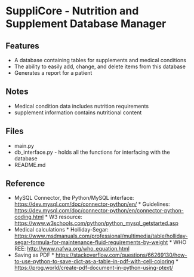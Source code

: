 # SuppliCore - Nutrition and Supplement Database Manager

## Features
* A database containing tables for supplements and medical conditions
* The ability to easily add, change, and delete items from this database
* Generates a report for a patient

## Notes
* Medical condition data includes nutrition requirements
* supplement information contains nutritional content
 

## Files
* main.py
* db_interface.py - holds all the functions for interfacing with the database
* README.md

## Reference
* MySQL Connector, the Python/MySQL interface: https://dev.mysql.com/doc/connector-python/en/
       * Guidelines: https://dev.mysql.com/doc/connector-python/en/connector-python-coding.html 
       * W3 resource: https://www.w3schools.com/python/python_mysql_getstarted.asp 
* Medical calculations
       * Holliday-Segar: https://www.msdmanuals.com/professional/multimedia/table/holliday-segar-formula-for-maintenance-fluid-requirements-by-weight 
       * WHO REE: http://www.nafwa.org/who_equation.html 
* Saving as PDF
       * https://stackoverflow.com/questions/66269130/how-to-use-python-to-save-dict-as-a-table-in-pdf-with-cell-coloring 
       * https://prog.world/create-pdf-document-in-python-using-ptext/